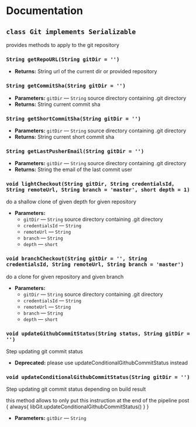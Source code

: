 # Documentation

## `class Git implements Serializable`

provides methods to apply to the git repository

### `String getRepoURL(String gitDir = '')`

 * **Returns:** String url of the current dir or provided repository

### `String getCommitSha(String gitDir = '')`

 * **Parameters:** `gitDir` — `String` source directory containing .git directory
 * **Returns:**  String current commit sha

### `String getShortCommitSha(String gitDir = '')`

 * **Parameters:** `gitDir` — `String` source directory containing .git directory
 * **Returns:**  String current short commit sha

### `String getLastPusherEmail(String gitDir = '')`

 * **Parameters:** `gitDir` — `String` source directory containing .git directory
 * **Returns:**  String the email of the last commit user

### `void lightCheckout(String gitDir, String credentialsId, String remoteUrl, String branch = 'master', short depth = 1)`

do a shallow clone of given depth for given repository

 * **Parameters:**
   * `gitDir` — `String` source directory containing .git directory
   * `credentialsId` — `String`
   * `remoteUrl` — `String`
   * `branch` — `String`
   * `depth` — `short`

### `void branchCheckout(String gitDir = '', String credentialsId, String remoteUrl, String branch = 'master')`

do a clone for given repository and given branch

 * **Parameters:**
   * `gitDir` — `String` source directory containing .git directory
   * `credentialsId` — `String`
   * `remoteUrl` — `String`
   * `branch` — `String`
   * `depth` — `short`

### `void updateGithubCommitStatus(String status, String gitDir = '')`

Step updating git commit status

 * **Deprecated:** please use updateConditionalGithubCommitStatus instead

### `void updateConditionalGithubCommitStatus(String gitDir = '')`

Step updating git commit status depending on build result 

this method allows to only put this instruction at the end of the pipeline post { always{ libGit.updateConditionalGithubCommitStatus() } }

 * **Parameters:** `gitDir` — `String`
